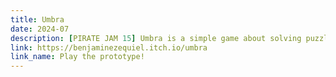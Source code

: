 ```yaml
---
title: Umbra
date: 2024-07
description: [PIRATE JAM 15] Umbra is a simple game about solving puzzles with shadows.
link: https://benjaminezequiel.itch.io/umbra
link_name: Play the prototype!
---
```

